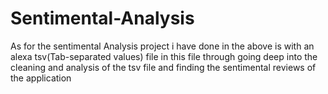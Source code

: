 # Sentimental-Analysis
As for the sentimental Analysis project i have done in the above is with an alexa tsv(Tab-separated values) file in this file through going deep into the cleaning and analysis of the tsv file and finding the sentimental reviews of the application

